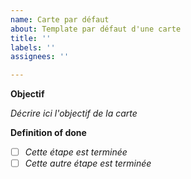 ```yaml
---
name: Carte par défaut
about: Template par défaut d'une carte
title: ''
labels: ''
assignees: ''

---
```


**Objectif**

_Décrire ici l'objectif de la carte_

**Definition of done**

- [ ] _Cette étape est terminée_
- [ ] _Cette autre étape est terminée_
